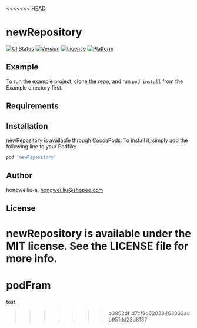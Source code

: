 <<<<<<< HEAD
# newRepository

[![CI Status](https://img.shields.io/travis/hongweiliu-a/newRepository.svg?style=flat)](https://travis-ci.org/hongweiliu-a/newRepository)
[![Version](https://img.shields.io/cocoapods/v/newRepository.svg?style=flat)](https://cocoapods.org/pods/newRepository)
[![License](https://img.shields.io/cocoapods/l/newRepository.svg?style=flat)](https://cocoapods.org/pods/newRepository)
[![Platform](https://img.shields.io/cocoapods/p/newRepository.svg?style=flat)](https://cocoapods.org/pods/newRepository)

## Example

To run the example project, clone the repo, and run `pod install` from the Example directory first.

## Requirements

## Installation

newRepository is available through [CocoaPods](https://cocoapods.org). To install
it, simply add the following line to your Podfile:

```ruby
pod 'newRepository'
```

## Author

hongweiliu-a, hongwei.liu@shopee.com

## License

newRepository is available under the MIT license. See the LICENSE file for more info.
=======
# podFram
test
>>>>>>> b3862df1d7cf9d62038463032adb951dd23d8137
